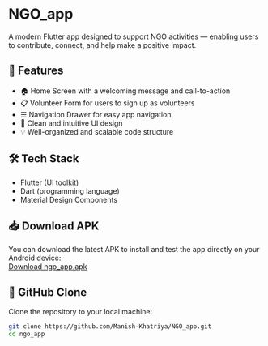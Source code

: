 # NGO_app

A modern Flutter app designed to support NGO activities — enabling users to contribute, connect, and help make a positive impact.

## 🌟 Features
- 🏠 Home Screen with a welcoming message and call-to-action  
- 📋 Volunteer Form for users to sign up as volunteers  
- ☰ Navigation Drawer for easy app navigation  
- 🎨 Clean and intuitive UI design  
- 💡 Well-organized and scalable code structure  

## 🛠 Tech Stack
- Flutter (UI toolkit)  
- Dart (programming language)  
- Material Design Components  

## 📥 Download APK

You can download the latest APK to install and test the app directly on your Android device:  
[Download ngo_app.apk](https://drive.google.com/file/d/1Qiw7PvuD-zlYjzXydFRXheDo7lKLk9F_/view?usp=sharing)

## 🚀 GitHub Clone

Clone the repository to your local machine:

```bash
git clone https://github.com/Manish-Khatriya/NGO_app.git
cd ngo_app
